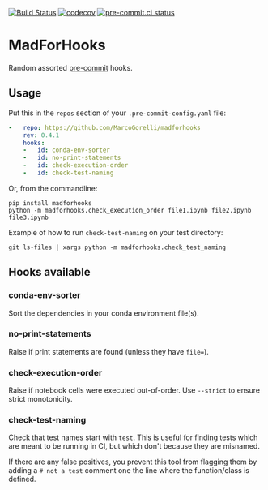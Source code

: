[![Build Status](https://github.com/MarcoGorelli/madforhooks/workflows/tox/badge.svg)](https://github.com/MarcoGorelli/madforhooks/actions?workflow=tox)
[![codecov](https://codecov.io/gh/MarcoGorelli/madforhooks/branch/main/graph/badge.svg?token=KrZeKo2xwD)](https://codecov.io/gh/MarcoGorelli/madforhooks)
[![pre-commit.ci status](https://results.pre-commit.ci/badge/github/MarcoGorelli/madforhooks/main.svg)](https://results.pre-commit.ci/latest/github/MarcoGorelli/madforhooks/main)

# MadForHooks

Random assorted [pre-commit](https://github.com/pre-commit/pre-commit) hooks.

## Usage

Put this in the `repos` section of your `.pre-commit-config.yaml` file:

```yaml
-   repo: https://github.com/MarcoGorelli/madforhooks
    rev: 0.4.1
    hooks:
    -   id: conda-env-sorter
    -   id: no-print-statements
    -   id: check-execution-order
    -   id: check-test-naming
```

Or, from the commandline:

```console
pip install madforhooks
python -m madforhooks.check_execution_order file1.ipynb file2.ipynb file3.ipynb
```

Example of how to run ``check-test-naming`` on your test directory:
```console
git ls-files | xargs python -m madforhooks.check_test_naming
```

## Hooks available

### conda-env-sorter

Sort the dependencies in your conda environment file(s).

### no-print-statements

Raise if print statements are found (unless they have `file=`).

### check-execution-order

Raise if notebook cells were executed out-of-order. Use `--strict` to ensure
strict monotonicity.

### check-test-naming

Check that test names start with `test`. This is useful for finding
tests which are meant to be running in CI, but which don't because they
are misnamed.

If there are any false positives, you prevent this tool from flagging them
by adding a `# not a test` comment one the line where the function/class is
defined.
